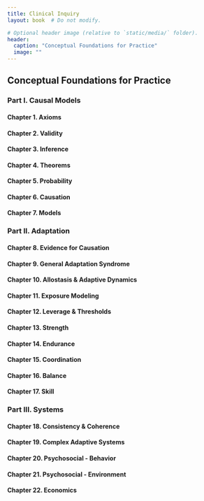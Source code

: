 ```yaml
---
title: Clinical Inquiry
layout: book  # Do not modify.

# Optional header image (relative to `static/media/` folder).
header:
  caption: "Conceptual Foundations for Practice"
  image: ""
---
```


## Conceptual Foundations for Practice

### Part I. Causal Models

#### Chapter 1. Axioms
#### Chapter 2. Validity
#### Chapter 3. Inference
#### Chapter 4. Theorems
#### Chapter 5. Probability
#### Chapter 6. Causation
#### Chapter 7. Models

### Part II. Adaptation

#### Chapter 8. Evidence for Causation
#### Chapter 9. General Adaptation Syndrome
#### Chapter 10. Allostasis & Adaptive Dynamics
#### Chapter 11. Exposure Modeling
#### Chapter 12. Leverage & Thresholds
#### Chapter 13. Strength
#### Chapter 14. Endurance
#### Chapter 15. Coordination
#### Chapter 16. Balance
#### Chapter 17. Skill

### Part III. Systems

#### Chapter 18. Consistency & Coherence
#### Chapter 19. Complex Adaptive Systems
#### Chapter 20. Psychosocial - Behavior
#### Chapter 21. Psychosocial - Environment
#### Chapter 22. Economics

